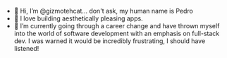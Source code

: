 - 👋 Hi, I’m @gizmotehcat... don't ask, my human name is Pedro
- 👀 I love building aesthetically pleasing apps.
- 🌱 I’m currently going through a career change and have thrown myself into the world of software development with an emphasis on full-stack dev. I was warned it would be incredibly frustrating, I should have listened! 
